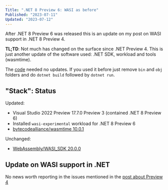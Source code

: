 ```yaml
---
Title: ".NET 8 Preview 6: WASI as before"
Published: "2023-07-11"
Updated: "2023-07-12"
---
```

After .NET 8 Preview 6 was released this is an update on my post on WASI support
in .NET 8 Preview 4.

**TL;TD**: Not much has changed on the surface since .NET Preview 4.
This is just another update of the software used: .NET SDK, workload and tools (wasmtime).

<!-- excerpt -->

The [code](https://github.com/henrikrxn/webassembly-experiments/tree/main/wasiconsole-hello-world)
needed no updates. If you used it before just remove `bin` and `obj` folders and
do `dotnet build` followed by `dotnet run`.

## "Stack": Status

Updated:

- Visual Studio 2022 Preview 17.7.0 Preview 3 (contained .NET 8 Preview 6)
- Installed `wasi-experimental` workload for .NET 8 Preview 6
- [bytecodealliance/wasmtime 10.0.1](https://github.com/bytecodealliance/wasmtime/releases/tag/v10.0.1)

Unchanged:

- [WebAssembly/WASI_SDK 20.0.0](https://github.com/WebAssembly/wasi-sdk/releases/tag/wasi-sdk-20)

## Update on WASI support in .NET

No news worth reporting in the issues mentioned in the [post about Preview 4](../Webassembly-dotnet-8-hello-world/)
